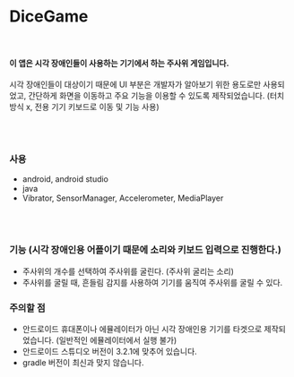 # DiceGame

<br>

#### 이 앱은 시각 장애인들이 사용하는 기기에서 하는 주사위 게임입니다.
시각 장애인들이 대상이기 때문에 UI 부분은 개발자가 알아보기 위한 용도로만 사용되었고, 간단하게 화면을 이동하고 주요 기능을 이용할 수 있도록 제작되었습니다. (터치 방식 x, 전용 기기 키보드로 이동 및 기능 사용)

<br><br>

### 사용
 * android, android studio
 * java
 * Vibrator, SensorManager, Accelerometer, MediaPlayer

<br><br>

### 기능 (시각 장애인용 어플이기 때문에 소리와 키보드 입력으로 진행한다.)
 * 주사위의 개수를 선택하여 주사위를 굴린다. (주사위 굴리는 소리)
 * 주사위를 굴릴 때, 흔들림 감지를 사용하여 기기를 움직여 주사위를 굴릴 수 있다.

### 주의할 점
* 안드로이드 휴대폰이나 에뮬레이터가 아닌 시각 장애인용 기기를 타겟으로 제작되었습니다. (일반적인 에뮬레이터에서 실행 불가)
* 안드로이드 스튜디오 버전이 3.2.1에 맞추어 있습니다.
* gradle 버전이 최신과 맞지 않습니다.
